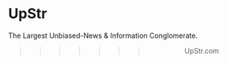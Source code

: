 # UpStr
The Largest Unbiased-News &amp; Information Conglomerate.

>>>>>>> <p style="text-align: center">UpStr.com</p>